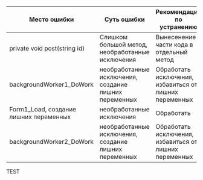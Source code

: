 
Место ошибки  | Суть ошибки| Рекомендации по устранению|
------------- | ------------- | ------------- |
  private void post(string id) | Слишком большой метод, необработанные исключения|Вынесенение части кода в отдельный метод|
 backgroundWorker1_DoWork  | необработанные исключения, создание лишних переменных| Обработать исключения, избавиться от лишних переменных
  Form1_Load, создание лишних переменных  | необработанные исключения| Обработать|
   backgroundWorker2_DoWork  | необработанные исключения, создание лишних переменных| Обработать исключения, избавиться от лишних переменных|
TEST
